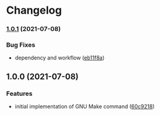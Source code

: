 # Changelog

### [1.0.1](https://www.github.com/yacchi/asdf-gnumake/compare/v1.0.0...v1.0.1) (2021-07-08)


### Bug Fixes

* dependency and workflow ([eb11f8a](https://www.github.com/yacchi/asdf-gnumake/commit/eb11f8a5a0b030e8abf2293ae2ebb0e7fa334163))

## 1.0.0 (2021-07-08)


### Features

* initial implementation of GNU Make command ([60c9218](https://www.github.com/yacchi/asdf-gnumake/commit/60c9218a92d395f7903bf77f14278426c0767102))
